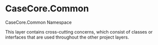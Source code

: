 # CaseCore.Common
CaseCore.Common Namespace

This layer contains cross-cutting concerns, which consist of classes or interfaces that are used throughout the other project layers.